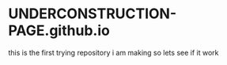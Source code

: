 # UNDERCONSTRUCTION-PAGE.github.io
this is the first trying repository i am making so lets see if it work
